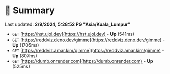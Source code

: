 # 📖 Summary
Last updated: **2/9/2024, 5:28:52 PG "Asia/Kuala_Lumpur"**

- `GET` [https://hst.ujol.dev](https://hst.ujol.dev) - **Up** (541ms)
- `GET` [https://reddviz.deno.dev/gimme](https://reddviz.deno.dev/gimme) - **Up** (1705ms)
- `GET` [https://reddviz.amar.kim/gimme](https://reddviz.amar.kim/gimme) - **Up** (807ms)
- `GET` [https://dumb.onrender.com](https://dumb.onrender.com) - **Up** (525ms)
